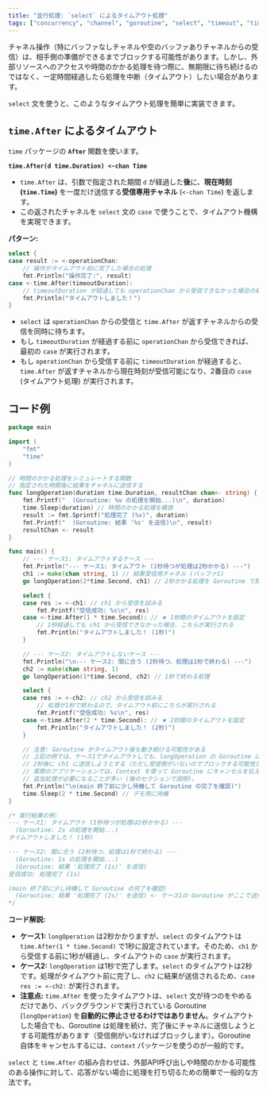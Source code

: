 ```yaml
---
title: "並行処理: `select` によるタイムアウト処理"
tags: ["concurrency", "channel", "goroutine", "select", "timeout", "time.After", "同期"]
---
```


チャネル操作（特にバッファなしチャネルや空のバッファありチャネルからの受信）は、相手側の準備ができるまでブロックする可能性があります。しかし、外部リソースへのアクセスや時間のかかる処理を待つ際に、無期限に待ち続けるのではなく、一定時間経過したら処理を中断（タイムアウト）したい場合があります。

`select` 文を使うと、このようなタイムアウト処理を簡単に実装できます。

## `time.After` によるタイムアウト

`time` パッケージの **`After`** 関数を使います。

**`time.After(d time.Duration) <-chan Time`**

*   `time.After` は、引数で指定された期間 `d` が経過した**後**に、**現在時刻 (`time.Time`)** を一度だけ送信する**受信専用チャネル** (`<-chan Time`) を返します。
*   この返されたチャネルを `select` 文の `case` で使うことで、タイムアウト機構を実現できます。

**パターン:**
```go
select {
case result := <-operationChan:
	// 操作がタイムアウト前に完了した場合の処理
	fmt.Println("操作完了:", result)
case <-time.After(timeoutDuration):
	// timeoutDuration が経過しても operationChan から受信できなかった場合の処理
	fmt.Println("タイムアウトしました！")
}
```

*   `select` は `operationChan` からの受信と `time.After` が返すチャネルからの受信を同時に待ちます。
*   もし `timeoutDuration` が経過する前に `operationChan` から受信できれば、最初の `case` が実行されます。
*   もし `operationChan` から受信する前に `timeoutDuration` が経過すると、`time.After` が返すチャネルから現在時刻が受信可能になり、2番目の `case` (タイムアウト処理) が実行されます。

## コード例

```go title="select と time.After によるタイムアウト"
package main

import (
	"fmt"
	"time"
)

// 時間のかかる処理をシミュレートする関数
// 指定された時間後に結果をチャネルに送信する
func longOperation(duration time.Duration, resultChan chan<- string) {
	fmt.Printf("  (Goroutine: %v の処理を開始...)\n", duration)
	time.Sleep(duration) // 時間のかかる処理を模倣
	result := fmt.Sprintf("処理完了 (%v)", duration)
	fmt.Printf("  (Goroutine: 結果 '%s' を送信)\n", result)
	resultChan <- result
}

func main() {
	// --- ケース1: タイムアウトするケース ---
	fmt.Println("--- ケース1: タイムアウト (1秒待つが処理は2秒かかる) ---")
	ch1 := make(chan string, 1) // 結果受信用チャネル (バッファ1)
	go longOperation(2*time.Second, ch1) // 2秒かかる処理を Goroutine で開始

	select {
	case res := <-ch1: // ch1 から受信を試みる
		fmt.Printf("受信成功: %s\n", res)
	case <-time.After(1 * time.Second): // ★ 1秒間のタイムアウトを設定
		// 1秒経過しても ch1 から受信できなかった場合、こちらが実行される
		fmt.Println("タイムアウトしました！ (1秒)")
	}

	// --- ケース2: タイムアウトしないケース ---
	fmt.Println("\n--- ケース2: 間に合う (2秒待つ、処理は1秒で終わる) ---")
	ch2 := make(chan string, 1)
	go longOperation(1*time.Second, ch2) // 1秒で終わる処理

	select {
	case res := <-ch2: // ch2 から受信を試みる
		// 処理が1秒で終わるので、タイムアウト前にこちらが実行される
		fmt.Printf("受信成功: %s\n", res)
	case <-time.After(2 * time.Second): // ★ 2秒間のタイムアウトを設定
		fmt.Println("タイムアウトしました！ (2秒)")
	}

	// 注意: Goroutine がタイムアウト後も動き続ける可能性がある
	// 上記の例では、ケース1でタイムアウトしても、longOperation の Goroutine は
	// 2秒後に ch1 に送信しようとする（ただし受信側がいないのでブロックする可能性がある）。
	// 実際のアプリケーションでは、Context を使って Goroutine にキャンセルを伝えるなどの
	// 追加処理が必要になることが多い (後のセクションで説明)。
	fmt.Println("\n(main 終了前に少し待機して Goroutine の完了を確認)")
	time.Sleep(2 * time.Second) // デモ用に待機
}

/* 実行結果の例:
--- ケース1: タイムアウト (1秒待つが処理は2秒かかる) ---
  (Goroutine: 2s の処理を開始...)
タイムアウトしました！ (1秒)

--- ケース2: 間に合う (2秒待つ、処理は1秒で終わる) ---
  (Goroutine: 1s の処理を開始...)
  (Goroutine: 結果 '処理完了 (1s)' を送信)
受信成功: 処理完了 (1s)

(main 終了前に少し待機して Goroutine の完了を確認)
  (Goroutine: 結果 '処理完了 (2s)' を送信) <- ケース1の Goroutine がここで送信しようとする
*/
```

**コード解説:**

*   **ケース1:** `longOperation` は2秒かかりますが、`select` のタイムアウトは `time.After(1 * time.Second)` で1秒に設定されています。そのため、`ch1` から受信する前に1秒が経過し、タイムアウトの `case` が実行されます。
*   **ケース2:** `longOperation` は1秒で完了します。`select` のタイムアウトは2秒です。処理がタイムアウト前に完了し、`ch2` に結果が送信されるため、`case res := <-ch2:` が実行されます。
*   **注意点:** `time.After` を使ったタイムアウトは、`select` 文が待つのをやめるだけであり、バックグラウンドで実行されている Goroutine (`longOperation`) を**自動的に停止させるわけではありません**。タイムアウトした場合でも、Goroutine は処理を続け、完了後にチャネルに送信しようとする可能性があります（受信側がいなければブロックします）。Goroutine 自体をキャンセルするには、`context` パッケージを使うのが一般的です。

`select` と `time.After` の組み合わせは、外部API呼び出しや時間のかかる可能性のある操作に対して、応答がない場合に処理を打ち切るための簡単で一般的な方法です。